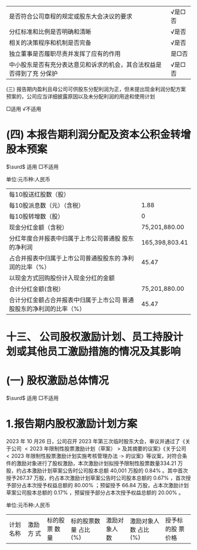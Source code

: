 <html><body><table><tr><td>是否符合公司章程的规定或股东大会决议的要求</td><td>√是□否</td></tr><tr><td>分红标准和比例是否明确和清晰</td><td>√是否</td></tr><tr><td>相关的决策程序和机制是否完备</td><td>√是否</td></tr><tr><td>独立董事是否履职尽责并发挥了应有的作用</td><td>是□否</td></tr><tr><td>中小股东是否有充分表达意见和诉求的机会，其合法权益是否得到了充 分保护</td><td>√是□否</td></tr></table></body></html>  

(三) 报告期内盈利且母公司可供股东分配利润为正，但未提出现金利润分配方案预案的，公司应当详细披露原因以及未分配利润的用途和使用计划  

□适用 √不适用  

# (四) 本报告期利润分配及资本公积金转增股本预案  

$\surd$ 适用 □不适用  

单位:元币种:人民币  


<html><body><table><tr><td>每10股送红股数（股）</td><td></td></tr><tr><td>每10股派息数（元）（含税）</td><td>1.88</td></tr><tr><td>每10股转增数（股）</td><td>0</td></tr><tr><td>现金分红金额（含税）</td><td>75,201,880.00</td></tr><tr><td>分红年度合并报表中归属于上市公司普通股 股东的净利润</td><td>165,398,803.41</td></tr><tr><td>占合并报表中归属于上市公司普通股股东的 净利润的比率（%）</td><td>45.47</td></tr><tr><td>以现金方式回购股份计入现金分红的金额</td><td></td></tr><tr><td>合计分红金额(含税）</td><td>75,201,880.00</td></tr><tr><td>合计分红金额占合并报表中归属于上市公司 普通股股东的净利润的比率（%）</td><td>45.47</td></tr></table></body></html>  

# 十三、 公司股权激励计划、员工持股计划或其他员工激励措施的情况及其影响  

# (一) 股权激励总体情况  

$\surd$ 适用 □不适用  

# 1.报告期内股权激励计划方案  

2023 年 10 月26 日，公司召开 2023 年第三次临时股东大会，审议并通过了《关于公司 $< 2 0 2 3$ 年限制性股票激励计划（草案） $>$ 及其摘要的议案》《关于公司 $< 2 0 2 3$ 年限制性股票激励计划实施考核管理办法 $\cdot >$ 的议案》等议案，对符合条件的激励对象进行了股权激励，本次激励计划拟授予限制性股票数量334.21 万股，约占本激励计划草案公告时公司股本总额 40,001 万股的 $0 . 8 4 \%$ 。其中首次授予267.37 万股，约占本次激励计划草案公告时公司股本总额的 $0 . 6 7 \%$ ，首次授予部分占本次授予权益总额的 $8 0 . 0 0 \%$ ；预留授予 66.84 万股，占本次激励计划草案公司股本总额的 $0 . 1 7 \%$ ，预留授予部分占本次授予权益总额的 $2 0 . 0 0 \%$ 。  

单位:元币种:人民币  


<html><body><table><tr><td>计划名称</td><td>激励方 式</td><td>标的股票 数量</td><td>标的股票数量 占比(%)</td><td>激励对象人 数</td><td>激励对象人数 占比(%)</td><td>授予标的股 票价格</td></tr></table></body></html>  